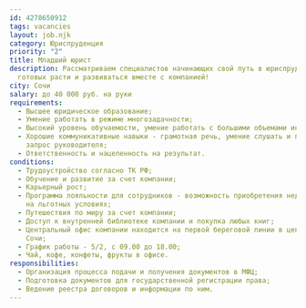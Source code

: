 ```yaml
---
id: 4278650912
tags: vacancies
layout: job.njk
category: Юриспруденция
priority: "2"
title: Младший юрист
description: Рассматриваем специалистов начинающих свой путь в юриспруденции,
  готовых расти и развиваться вместе с компанией!
city: Сочи
salary: до 40 000 руб. на руки
requirements:
  - Высшее юридическое образование;
  - Умение работать в режиме многозадачности;
  - Высокий уровень обучаемости, умение работать с большими объемами информации;
  - Хорошие коммуникативные навыки - грамотная речь, умение слушать и понимать
    запрос руководителя;
  - Ответственность и нацеленность на результат.
conditions:
  - Трудоустройство согласно ТК РФ;
  - Обучение и развитие за счет компании;
  - Карьерный рост;
  - Программа лояльности для сотрудников - возможность приобретения недвижимости
    на льготных условиях;
  - Путешествия по миру за счет компании;
  - Доступ к внутренней библиотеке компании и покупка любых книг;
  - Центральный офис компании находится на первой береговой линии в центре г.
    Сочи;
  - График работы - 5/2, с 09.00 до 18.00;
  - Чай, кофе, конфеты, фрукты в офисе.
responsibilities:
  - Организация процесса подачи и получения документов в МФЦ;
  - Подготовка документов для государственной регистрации права;
  - Ведение реестра договоров и информации по ним.
---
```

